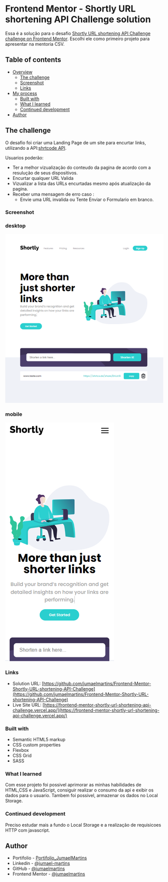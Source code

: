 # Frontend Mentor - Shortly URL shortening API Challenge solution

Essa é a solução para o desafio [Shortly URL shortening API Challenge challenge on Frontend Mentor](https://www.frontendmentor.io/challenges/url-shortening-api-landing-page-2ce3ob-G). Escolhi ele como primeiro projeto para apresentar na mentoria CSV.

## Table of contents

- [Overview](#overview)
  - [The challenge](#the-challenge)
  - [Screenshot](#screenshot)
  - [Links](#links)
- [My process](#my-process)
  - [Built with](#built-with)
  - [What I learned](#what-i-learned)
  - [Continued development](#continued-development)
- [Author](#author)

## The challenge

O desafio foi criar uma Landing Page de um site para encurtar links, utilizando a API:[shrtcode API](https://app.shrtco.de/).

Usuarios poderão:

- Ter a melhor vizualização do conteudo da pagina de acordo com a resulução de seus dispositivos.
- Encurtar qualquer URL Valida
- Vizualizar a lista das URLs encurtadas mesmo após atualização da pagina.
- Receber uma mensagem de erro caso :
  - Envie uma URL invalida ou Tente Enviar o Formulario em branco.


### Screenshot

### desktop
![](./desktop.png)

### mobile
![](./mobile.png)


### Links

- Solution URL: [https://github.com/jumaelmartins/Frontend-Mentor-Shortly-URL-shortening-API-Challenge](https://github.com/jumaelmartins/Frontend-Mentor-Shortly-URL-shortening-API-Challenge)
- Live Site URL: [https://frontend-mentor-shortly-url-shortening-api-challenge.vercel.app/](https://frontend-mentor-shortly-url-shortening-api-challenge.vercel.app/)

### Built with

- Semantic HTML5 markup
- CSS custom properties
- Flexbox
- CSS Grid
- SASS

### What I learned

Com esse projeto foi possivel aprimorar as minhas habilidades de HTML,CSS e JavaScript, consiguir realizar o consumo da api e exibir os dados para o usuario.
Tambem foi possivel, armazenar os dados no Local Storage.



### Continued development

Preciso estudar mais a fundo o Local Storage e a realização de requisicoes HTTP com javascript.

## Author


- Portifolio - [Portifolio_JumaelMartins](https://portfolio-jumaelmartins.vercel.app/)
- Linkedin - [@jumael-martins](https://www.linkedin.com/in/jumael-martins/)
- GitHub - [@jumaelmartins](https://github.com/jumaelmartins)
- Frontend Mentor - [@jumaelmartins](https://www.frontendmentor.io/profile/jumaelmartins)